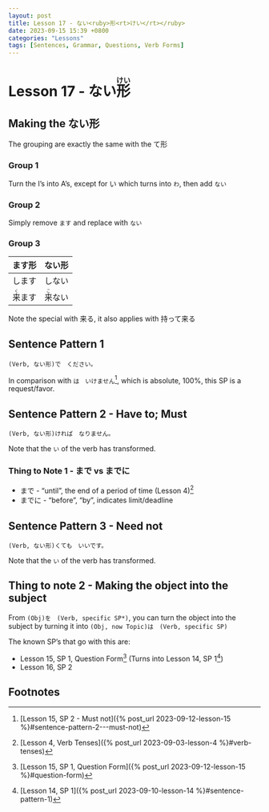 ```yaml
--- 
layout: post 
title: Lesson 17 - ない<ruby>形<rt>けい</rt></ruby>
date: 2023-09-15 15:39 +0800 
categories: "Lessons"
tags: [Sentences, Grammar, Questions, Verb Forms]
---
```

  
# Lesson 17 - ない<ruby>形<rt>けい</rt></ruby>

## Making the ない形
The grouping are exactly the same with the て形

### Group 1
Turn the I’s into A’s, except for い which turns into `わ`, then add `ない`

### Group 2
Simply remove `ます` and replace with `ない`

### Group 3

| ます形 | ない形 |
| -- | -- |
| します | しない |
| <ruby>来<rt>く</rt>ます<ruby> | <ruby>来<rt>こ</rt>ない</ruby> |

Note the special with 来る, it also applies with 持って来る

## Sentence Pattern 1
```
(Verb, ない形)で　ください。
```
In comparison with `は　いけません`[^fn1], which is absolute, 100%, this SP is a request/favor.

## Sentence Pattern 2 - Have to; Must
```
(Verb, ない形)ければ　なりません。
```
Note that the `い` of the verb has transformed.

### Thing to Note 1 - まで vs までに
* まで - “until”, the end of a period of time (Lesson 4)[^fn2]
* までに - “before”, “by”, indicates limit/deadline

## Sentence Pattern 3 - Need not
```
(Verb, ない形)くても　いいです。
```
Note that the `い` of the verb has transformed.

## Thing to note 2 - Making the object into the subject
From `(Obj)を　(Verb, specific SP*)`, you can turn the object into the subject by turning it into `(Obj, now Topic)は　(Verb, specific SP)`

The known SP’s that go with this are:
* Lesson 15, SP 1, Question Form[^fn3] (Turns into Lesson 14, SP 1[^fn4])
* Lesson 16, SP 2

## Footnotes
[^fn1]: [Lesson 15, SP 2 - Must not]({% post_url 2023-09-12-lesson-15 %}#sentence-pattern-2---must-not)
[^fn2]: [Lesson 4, Verb Tenses]({% post_url 2023-09-03-lesson-4 %}#verb-tenses)
[^fn3]: [Lesson 15, SP 1, Question Form]({% post_url 2023-09-12-lesson-15 %}#question-form)
[^fn4]: [Lesson 14, SP 1]({% post_url 2023-09-10-lesson-14 %}#sentence-pattern-1)
